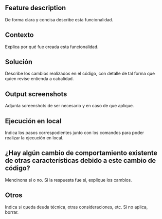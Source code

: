 ## Feature description
De forma clara y concisa describe esta funcionalidad.

## Contexto
Explica por qué fue creada esta funcionalidad.

## Solución
Describe los cambios realizados en el código, con detalle de tal forma que quien revise entienda a cabalidad.

## Output screenshots
Adjunta screenshots de ser necesario y en caso de que aplique.

## Ejecución en local
Indica los pasos correspodientes junto con los comandos para poder realizar la ejecución en local.

## ¿Hay algún cambio de comportamiento existente de otras características debido a este cambio de código?
Mencinona si o no. Si la respuesta fue si, explique los cambios.

## Otros
Indica si queda deuda técnica, otras consideraciones, etc. Si no aplica, borrar.
